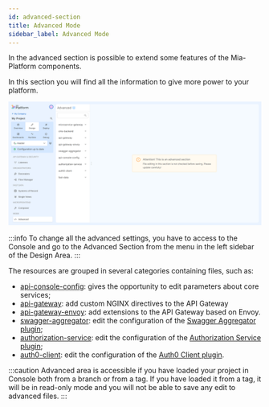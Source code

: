 ```yaml
---
id: advanced-section
title: Advanced Mode
sidebar_label: Advanced Mode
---
```

In the advanced section is possible to extend some features of the Mia-Platform components.

In this section you will find all the information to give more power to your platform.

![Overview](img/advanced-section.png)

:::info
To change all the advanced settings, you have to access to the Console and go to the Advanced Section from the menu in the left sidebar of the Design Area.
:::

The resources are grouped in several categories containing files, such as:

* [api-console-config](/development_suite/api-console/advanced-section/api-console-configuration.md): gives the opportunity to edit parameters about core services;
* [api-gateway](/development_suite/api-console/advanced-section/api-gateway/how-to.md): add custom NGINX directives to the API Gateway
* [api-gateway-envoy](/development_suite/api-console/advanced-section/api-gateway-envoy/extensions.md): add extensions to the API Gateway based on Envoy.
* [swagger-aggregator](/development_suite/api-console/advanced-section/swagger-aggregator/configuration.md): edit the configuration of the [Swagger Aggregator plugin](/runtime_suite/swagger-aggregator/10_overview.md);
* [authorization-service](/development_suite/api-console/advanced-section/authorization-service/configuration.md): edit the configuration of the [Authorization Service plugin](/runtime_suite/authorization-service/10_overview.md);
* [auth0-client](/development_suite/api-console/advanced-section/auth0-client/configuration.md): edit the configuration of the [Auth0 Client plugin](/runtime_suite/auth0-client/10_overview.md).

:::caution
Advanced area is accessible if you have loaded your project in Console both from a branch or from a tag. If you have loaded it from a tag, it will be in read-only mode and you will not be able to save any edit to advanced files.
:::
